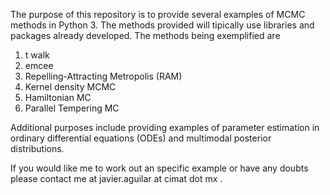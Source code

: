 
The purpose of this repository is to provide  several examples of MCMC methods in Python 3. The methods provided will tipically use libraries and packages already developed. The methods being exemplified are


1) t walk
2) emcee
3) Repelling-Attracting Metropolis (RAM)
4) Kernel density MCMC
5) Hamiltonian MC
6) Parallel Tempering MC

Additional purposes include providing examples of parameter estimation in ordinary differential equations (ODEs) and multimodal posterior distributions.

If you would like me to work out an specific example or have any doubts please contact me at javier.aguilar at cimat dot mx .
